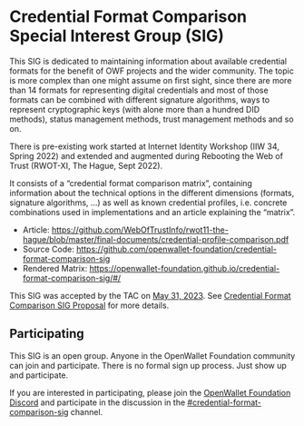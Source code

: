 # Credential Format Comparison Special Interest Group (SIG)
This SIG is dedicated to maintaining information about available credential formats for the benefit of OWF projects and the wider community. The topic is more complex than one might assume on first sight, since there are more than 14 formats for representing digital credentials and most of those formats can be combined with different signature algorithms, ways to represent cryptographic keys (with alone more than a hundred DID methods), status management methods, trust management methods and so on.  

There is pre-existing work started at Internet Identity Workshop (IIW 34, Spring 2022) and extended and augmented during Rebooting the Web of Trust (RWOT-XI, The Hague, Sept 2022). 

It consists of a “credential format comparison matrix”, containing information about the technical options in the different dimensions (formats, signature algorithms, …) as well as known credential profiles, i.e. concrete combinations used in implementations and an article explaining the “matrix”. 

* Article: https://github.com/WebOfTrustInfo/rwot11-the-hague/blob/master/final-documents/credential-profile-comparison.pdf
* Source Code: https://github.com/openwallet-foundation/credential-format-comparison-sig
* Rendered Matrix: https://openwallet-foundation.github.io/credential-format-comparison-sig/#/

This SIG was accepted by the TAC on [May 31, 2023](../meetings/2023/2023-05-31.md). See [Credential Format Comparison SIG Proposal](https://github.com/openwallet-foundation/tac/issues/26) for more details.

## Participating
This SIG is an open group. Anyone in the OpenWallet Foundation community can join and participate. There is no formal sign up process. Just show up and participate.

If you are interested in participating, please join the [OpenWallet Foundation Discord](https://discord.com/invite/yjvGPd5FCU) and participate in the discussion in the [#credential-format-comparison-sig](https://discord.com/channels/1022962884864643214/1113500130419671080) channel.
